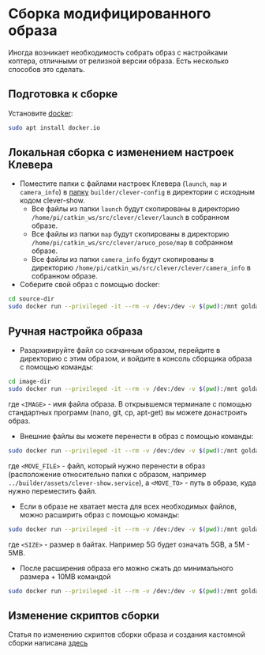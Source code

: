 # Сборка модифицированного образа

Иногда возникает необходимость собрать образ с настройками коптера, отличными от релизной версии образа. Есть несколько способов это сделать.

## Подготовка к сборке

Установите [docker](https://www.docker.com):

```bash
sudo apt install docker.io
```

## Локальная сборка с изменением настроек Клевера

* Поместите папки с файлами настроек Клевера (`launch`, `map` и `camera_info`) в [папку](../../builder/clever-config) `builder/clever-config` в директории с исходным кодом clever-show. 
  * Все файлы из папки `launch` будут скопированы в директорию `/home/pi/catkin_ws/src/clever/clever/launch` в собранном образе.
  * Все файлы из папки `map` будут скопированы в директорию `/home/pi/catkin_ws/src/clever/aruco_pose/map` в собранном образе.
  * Все файлы из папки `camera_info` будут скопированы в директорию `/home/pi/catkin_ws/src/clever/clever/camera_info` в собранном образе.
* Соберите свой образ с помощью docker:

```bash
cd source-dir
sudo docker run --privileged -it --rm -v /dev:/dev -v $(pwd):/mnt goldarte/img-tool:v0.5
```

## Ручная настройка образа

* Разархивируйте файл со скачанным образом, перейдите в директорию с этим образом, и войдите в консоль сборщика образа с помощью команды:

```bash
cd image-dir
sudo docker run --privileged -it --rm -v /dev:/dev -v $(pwd):/mnt goldarte/img-tool:v0.5 img-chroot /mnt/<IMAGE>
```

где `<IMAGE>` - имя файла образа. В открывшемся терминале с помощью стандартных программ (nano, git, cp, apt-get) вы можете донастроить образ.

* Внешние файлы вы можете перенести в образ с помощью команды:

```bash
sudo docker run --privileged -it --rm -v /dev:/dev -v $(pwd):/mnt goldarte/img-tool:v0.5 img-chroot /mnt/<IMAGE> copy /mnt/<MOVE_FILE> <MOVE_TO>
```

где `<MOVE_FILE>` - файл, который нужно перенести в образ (расположение относительно папки с образом, например `../builder/assets/clever-show.service`), а `<MOVE_TO>` - путь в образе, куда нужно переместить файл.

* Если в образе не хватает места для всех необходимых файлов, можно расширить образ с помощью команды:

```bash
sudo docker run --privileged -it --rm -v /dev:/dev -v $(pwd):/mnt goldarte/img-tool:v0.5 img-resize /mnt/<IMAGE> max <SIZE>
```

где `<SIZE>` - размер в байтах. Например 5G будет означать 5GB, а 5M - 5MB.

* После расширения образа его можно сжать до минимального размера + 10МB командой

```bash
sudo docker run --privileged -it --rm -v /dev:/dev -v $(pwd):/mnt goldarte/img-tool:v0.5 img-resize /mnt/<IMAGE> min
```

## Изменение скриптов сборки

Статья по изменению скриптов сборки образа и создания кастомной сборки написана [здесь](https://clever.copterexpress.com/ru/image_building.html)